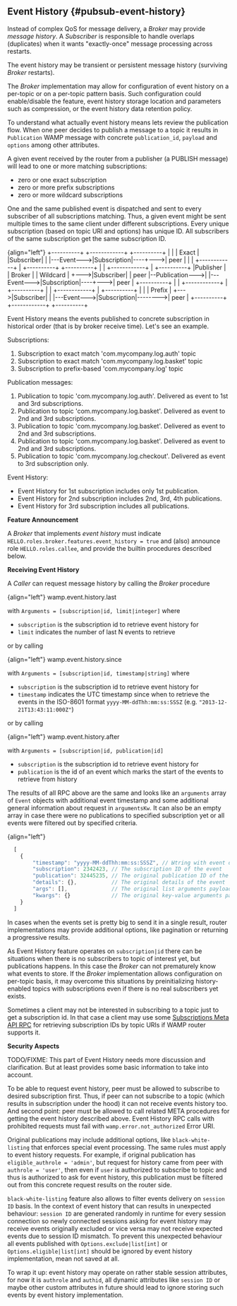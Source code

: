 ## Event History {#pubsub-event-history}

Instead of complex QoS for message delivery, a *Broker* may provide *message history*. A *Subscriber* is 
responsible to handle overlaps (duplicates) when it wants "exactly-once" message processing across restarts.

The event history may be transient or persistent message history (surviving *Broker* restarts).

The *Broker* implementation may allow for configuration of event history on a per-topic or on a per-topic 
pattern basis. Such configuration could enable/disable the feature, event history storage location and 
parameters such as compression, or the event history data retention policy.

To understand what actually event history means lets review the publication flow. When one peer decides to publish
a message to a topic it results in `Publication` WAMP message with concrete `publication_id`, `payload` and `options`
among other attributes. 

A given event received by the router from a publisher (a PUBLISH message) will lead to one or more 
matching subscriptions:

* zero or one exact subscription
* zero or more prefix subscriptions
* zero or more wildcard subscriptions

One and the same published event is dispatched and sent to every subscriber of all subscriptions matching. 
Thus, a given event might be sent multiple times to the same client under different subscriptions.
Every unique subscription (based on topic URI and options) has unique ID. All
subscribers of the same subscription get the same subscription ID.

{align="left"}
                                +----------+            +------------+         +----------+
                                |          |            |   Exact    |         |Subscriber|
                                |          |---Event--->|Subscription|----+--->|   peer   |
                                |          |            +------------+    |    +----------+
   +----------+                 |          |            +------------+    |    +----------+
   |Publisher |                 |  Broker  |            |  Wildcard  |    +--->|Subscriber|
   |   peer   |--Publication--->|          |---Event--->|Subscription|----+--->|   peer   |
   +----------+                 |          |            +------------+    |    +----------+
                                |          |            +------------+    |    +----------+
                                |          |            |   Prefix   |    +--->|Subscriber|
                                |          |---Event--->|Subscription|-------->|   peer   |
                                +----------+            +------------+         +----------+

Event History means the events published to concrete subscription in historical order (that is by broker receive time). 
Let's see an example.

Subscriptions:

1. Subscription to exact match 'com.mycompany.log.auth' topic
2. Subscription to exact match 'com.mycompany.log.basket' topic
3. Subscription to prefix-based 'com.mycompany.log' topic

Publication messages:

1. Publication to topic 'com.mycompany.log.auth'. Delivered as event to 1st and 3rd subscriptions.
2. Publication to topic 'com.mycompany.log.basket'. Delivered as event to 2nd and 3rd subscriptions.
3. Publication to topic 'com.mycompany.log.basket'. Delivered as event to 2nd and 3rd subscriptions.
4. Publication to topic 'com.mycompany.log.basket'. Delivered as event to 2nd and 3rd subscriptions.
5. Publication to topic 'com.mycompany.log.checkout'. Delivered as event to 3rd subscription only.

Event History:

* Event History for 1st subscription includes only 1st publication.
* Event History for 2nd subscription includes 2nd, 3rd, 4th publications.
* Event History for 3rd subscription includes all publications.

**Feature Announcement**

A *Broker* that implements *event history* must indicate 
`HELLO.roles.broker.features.event_history = true` and (also) announce role `HELLO.roles.callee`, 
and provide the builtin procedures described below.

**Receiving Event History**

A *Caller* can request message history by calling the *Broker* procedure

{align="left"}
        wamp.event.history.last

with `Arguments = [subscription|id, limit|integer]` where

* `subscription` is the subscription id to retrieve event history for
* `limit` indicates the number of last N events to retrieve

or by calling

{align="left"}
        wamp.event.history.since

with `Arguments = [subscription|id, timestamp|string]` where

* `subscription` is the subscription id to retrieve event history for
* `timestamp` indicates the UTC timestamp since when to retrieve the events in the ISO-8601 format `yyyy-MM-ddThh:mm:ss:SSSZ` (e.g. `"2013-12-21T13:43:11:000Z"`)

or by calling

{align="left"}
        wamp.event.history.after

with `Arguments = [subscription|id, publication|id]`

* `subscription` is the subscription id to retrieve event history for
* `publication` is the id of an event which marks the start of the events to retrieve from history

The results of all RPC above are the same and looks like an `arguments` array of `Event` objects with additional event 
timestamp and some additional general information about request in `argumentsKw`. It can also be an empty array in case there were no publications to specified subscription yet or all 
events were filtered out by specified criteria.

{align="left"}
```javascript
  [
    {
        "timestamp": "yyyy-MM-ddThh:mm:ss:SSSZ", // Ыtring with event date in ISO-8601 format
        "subscription": 2342423, // The subscription ID of the event
        "publication": 32445235, // The original publication ID of the event
        "details": {},           // The original details of the event
        "args": [],              // The original list arguments payload of the event. May be ommited
        "kwargs": {}             // The original key-value arguments payload of the event. May be ommited
    }
  ]
```

In cases when the events set is pretty big to send it in a single result, router implementations
may provide additional options, like pagination or returning a progressive results. 

As Event History feature operates on `subscription|id` there can be situations when there is no subscribers to topic
of interest yet, but publications happens. In this case the *Broker* can not prematurely know what events to store.
If the *Broker* implementation allows configuration on per-topic basis, it may overcome this situations by 
preinitializing history-enabled topics with subscriptions even if there is no real subscribers yet exists.

Sometimes a client may not be interested in subscribing to a topic just to get a subscription id. In that case
a client may use some [Subscriptions Meta API RPC](#name-procedures-3) for retrieving subscription IDs by topic URIs
if WAMP router supports it.

**Security Aspects**

TODO/FIXME: This part of Event History needs more discussion and clarification.
But at least provides some basic information to take into account.

To be able to request event history, peer must be allowed to subscribe to desired subscription first. Thus, if peer
can not subscribe to a topic (which results in subscription under the hood) it can not receive events history too. 
And second point: peer must be allowed to call related META procedures for getting the event history described above.
Event History RPC calls with prohibited requests must fail with `wamp.error.not_authorized` Error URI.

Original publications may include additional options, like `black-white-listing` that enforces special event 
processing. The same rules must apply to event history requests. For example, if original publication has 
`eligible_authrole = 'admin'`, but request for history came from peer with `authrole = 'user'`, then even if 
`user` is authorized to subscribe to topic and thus is authorized to ask for event history, this publication 
must be filtered out from this concrete request results on the router side.

`black-white-listing` feature also allows to filter events delivery on `session ID` basis. In the context of
event history that can results in unexpected behaviour: `session ID` are generated randomly in runtime for every
session connection so newly connected sessions asking for event history may receive events originally excluded 
or vice versa may not receive expected events due to session ID mismatch. To prevent this unexpected behaviour
all events published with `Options.exclude|list[int]` or `Options.eligible|list[int]` should be ignored by event
history implementation, mean not saved at all.

To wrap it up: event history may operate on rather stable session attributes, for now it is `authrole` and `authid`,
all dynamic attributes like `session ID` or maybe other custom attributes in future should lead to ignore storing
such events by event history implementation.
